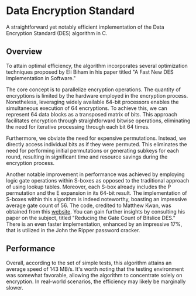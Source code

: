 # Data Encryption Standard

A straightforward yet notably efficient implementation of the Data Encryption Standard (DES)
algorithm in C.

## Overview

To attain optimal efficiency, the algorithm incorporates several optimization techniques
proposed by Eli Biham in his paper titled "A Fast New DES Implementation in Software."

The core concept is to parallelize encryption operations. The quantity of
encryptions is limited by the hardware employed in the encryption process. Nonetheless,
leveraging widely available 64-bit processors enables the simultaneous execution of
64 encryptions. To achieve this, we can represent 64 data blocks as a transposed matrix of bits.
This approach facilitates encryption through straightforward bitwise operations, eliminating
the need for iterative processing through each bit 64 times.

Furthermore, we obviate the need for expensive permutations. Instead, we directly access
individual bits as if they were permuted. This eliminates the need for performing initial
permutations or generating subkeys for each round, resulting in significant time and resource
savings during the encryption process.

Another notable improvement in performance was achieved by employing logic gate operations
within S-boxes as opposed to the traditional approach of using lookup tables. Moreover, each S-box
already includes the P permutation and the E expansion in its 64-bit result. The implementation of
S-boxes within this algorithm is indeed noteworthy, boasting an impressive average gate count of 56.
The code, credited to Matthew Kwan, was obtained from this [website](https://darkside.com.au/bitslice/).
You can gain further insights by consulting his paper on the subject, titled "Reducing the Gate Count of
Bitslice DES." There is an even faster implementation, enhanced by an impressive 17%, that is utilized in
the John the Ripper password cracker.

## Performance

Overall, according to the set of simple tests, this algorithm attains an average speed of 143 MB/s.
It's worth noting that the testing environment was somewhat favorable, allowing the algorithm
to concentrate solely on encryption. In real-world scenarios, the efficiency may likely be
marginally slower.
